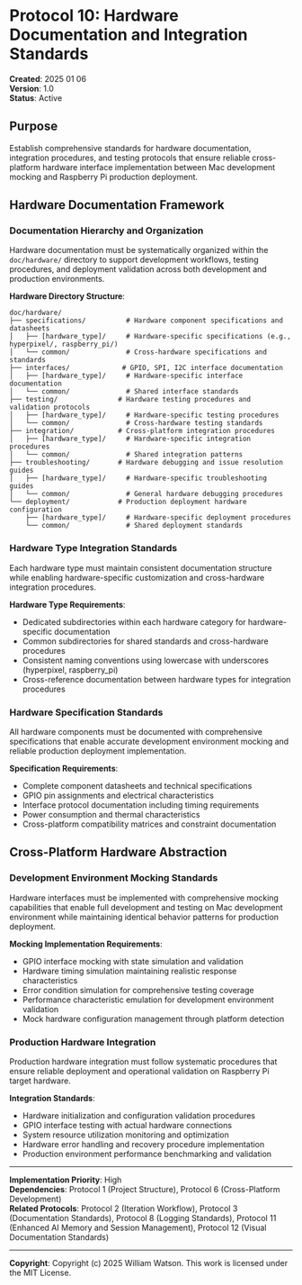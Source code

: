 # Protocol 10: Hardware Documentation and Integration Standards

**Created**: 2025 01 06  
**Version**: 1.0  
**Status**: Active  

## Purpose

Establish comprehensive standards for hardware documentation, integration procedures, and testing protocols that ensure reliable cross-platform hardware interface implementation between Mac development mocking and Raspberry Pi production deployment.

## Hardware Documentation Framework

### Documentation Hierarchy and Organization
Hardware documentation must be systematically organized within the `doc/hardware/` directory to support development workflows, testing procedures, and deployment validation across both development and production environments.

**Hardware Directory Structure**:
```
doc/hardware/
├── specifications/          # Hardware component specifications and datasheets
│   ├── [hardware_type]/     # Hardware-specific specifications (e.g., hyperpixel/, raspberry_pi/)
│   └── common/              # Cross-hardware specifications and standards
├── interfaces/             # GPIO, SPI, I2C interface documentation
│   ├── [hardware_type]/     # Hardware-specific interface documentation
│   └── common/              # Shared interface standards
├── testing/               # Hardware testing procedures and validation protocols
│   ├── [hardware_type]/     # Hardware-specific testing procedures
│   └── common/              # Cross-hardware testing standards
├── integration/           # Cross-platform integration procedures
│   ├── [hardware_type]/     # Hardware-specific integration procedures
│   └── common/              # Shared integration patterns
├── troubleshooting/       # Hardware debugging and issue resolution guides
│   ├── [hardware_type]/     # Hardware-specific troubleshooting guides
│   └── common/              # General hardware debugging procedures
└── deployment/            # Production deployment hardware configuration
    ├── [hardware_type]/     # Hardware-specific deployment procedures
    └── common/              # Shared deployment standards
```

### Hardware Type Integration Standards
Each hardware type must maintain consistent documentation structure while enabling hardware-specific customization and cross-hardware integration procedures.

**Hardware Type Requirements**:
- Dedicated subdirectories within each hardware category for hardware-specific documentation
- Common subdirectories for shared standards and cross-hardware procedures
- Consistent naming conventions using lowercase with underscores (hyperpixel, raspberry_pi)
- Cross-reference documentation between hardware types for integration procedures

### Hardware Specification Standards
All hardware components must be documented with comprehensive specifications that enable accurate development environment mocking and reliable production deployment implementation.

**Specification Requirements**:
- Complete component datasheets and technical specifications
- GPIO pin assignments and electrical characteristics
- Interface protocol documentation including timing requirements
- Power consumption and thermal characteristics
- Cross-platform compatibility matrices and constraint documentation

## Cross-Platform Hardware Abstraction

### Development Environment Mocking Standards
Hardware interfaces must be implemented with comprehensive mocking capabilities that enable full development and testing on Mac development environment while maintaining identical behavior patterns for production deployment.

**Mocking Implementation Requirements**:
- GPIO interface mocking with state simulation and validation
- Hardware timing simulation maintaining realistic response characteristics
- Error condition simulation for comprehensive testing coverage
- Performance characteristic emulation for development environment validation
- Mock hardware configuration management through platform detection

### Production Hardware Integration
Production hardware integration must follow systematic procedures that ensure reliable deployment and operational validation on Raspberry Pi target hardware.

**Integration Standards**:
- Hardware initialization and configuration validation procedures
- GPIO interface testing with actual hardware connections
- System resource utilization monitoring and optimization
- Hardware error handling and recovery procedure implementation
- Production environment performance benchmarking and validation

---

**Implementation Priority**: High  
**Dependencies**: Protocol 1 (Project Structure), Protocol 6 (Cross-Platform Development)  
**Related Protocols**: Protocol 2 (Iteration Workflow), Protocol 3 (Documentation Standards), Protocol 8 (Logging Standards), Protocol 11 (Enhanced AI Memory and Session Management), Protocol 12 (Visual Documentation Standards)

---

**Copyright**: Copyright (c) 2025 William Watson. This work is licensed under the MIT License.
